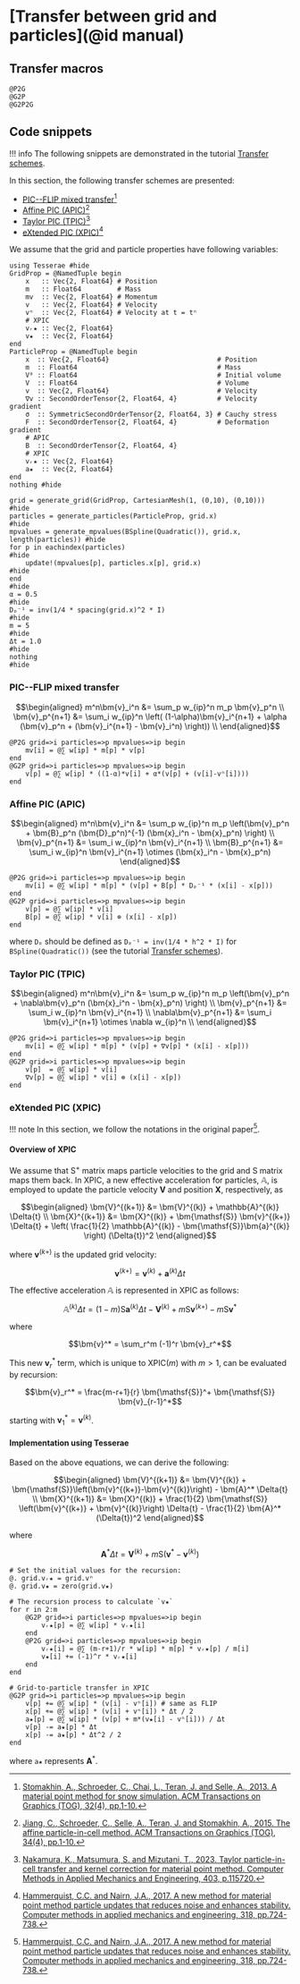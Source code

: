 # [Transfer between grid and particles](@id manual)

## Transfer macros

```@docs
@P2G
@G2P
@G2P2G
```

## Code snippets

!!! info
    The following snippets are demonstrated in the tutorial [Transfer schemes](@ref).

In this section, the following transfer schemes are presented:

* [PIC--FLIP mixed transfer](@ref)[^1]
* [Affine PIC (APIC)](@ref)[^2]
* [Taylor PIC (TPIC)](@ref)[^3]
* [eXtended PIC (XPIC)](@ref)[^4]

[^1]: [Stomakhin, A., Schroeder, C., Chai, L., Teran, J. and Selle, A., 2013. A material point method for snow simulation. ACM Transactions on Graphics (TOG), 32(4), pp.1-10.](https://doi.org/10.1145/2461912.2461948)
[^2]: [Jiang, C., Schroeder, C., Selle, A., Teran, J. and Stomakhin, A., 2015. The affine particle-in-cell method. ACM Transactions on Graphics (TOG), 34(4), pp.1-10.](https://doi.org/10.1145/2766996)
[^3]: [Nakamura, K., Matsumura, S. and Mizutani, T., 2023. Taylor particle-in-cell transfer and kernel correction for material point method. Computer Methods in Applied Mechanics and Engineering, 403, p.115720.](https://doi.org/10.1016/j.cma.2022.115720)
[^4]: [Hammerquist, C.C. and Nairn, J.A., 2017. A new method for material point method particle updates that reduces noise and enhances stability. Computer methods in applied mechanics and engineering, 318, pp.724-738.](https://doi.org/10.1016/j.cma.2017.01.035)

We assume that the grid and particle properties have following variables:

```@example transfer
using Tesserae #hide
GridProp = @NamedTuple begin
    x   :: Vec{2, Float64} # Position
    m   :: Float64         # Mass
    mv  :: Vec{2, Float64} # Momentum
    v   :: Vec{2, Float64} # Velocity
    vⁿ  :: Vec{2, Float64} # Velocity at t = tⁿ
    # XPIC
    vᵣ★ :: Vec{2, Float64}
    v★  :: Vec{2, Float64}
end
ParticleProp = @NamedTuple begin
    x  :: Vec{2, Float64}                           # Position
    m  :: Float64                                   # Mass
    V⁰ :: Float64                                   # Initial volume
    V  :: Float64                                   # Volume
    v  :: Vec{2, Float64}                           # Velocity
    ∇v :: SecondOrderTensor{2, Float64, 4}          # Velocity gradient
    σ  :: SymmetricSecondOrderTensor{2, Float64, 3} # Cauchy stress
    F  :: SecondOrderTensor{2, Float64, 4}          # Deformation gradient
    # APIC
    B  :: SecondOrderTensor{2, Float64, 4}
    # XPIC
    vᵣ★ :: Vec{2, Float64}
    a★  :: Vec{2, Float64}
end
nothing #hide
```

```@example transfer
grid = generate_grid(GridProp, CartesianMesh(1, (0,10), (0,10)))              #hide
particles = generate_particles(ParticleProp, grid.x)                          #hide
mpvalues = generate_mpvalues(BSpline(Quadratic()), grid.x, length(particles)) #hide
for p in eachindex(particles)                                                 #hide
    update!(mpvalues[p], particles.x[p], grid.x)                              #hide
end                                                                           #hide
α = 0.5                                                                       #hide
Dₚ⁻¹ = inv(1/4 * spacing(grid.x)^2 * I)                                       #hide
m = 5                                                                         #hide
Δt = 1.0                                                                      #hide
nothing                                                                       #hide
```

### PIC--FLIP mixed transfer

```math
\begin{aligned}
m^n\bm{v}_i^n &= \sum_p w_{ip}^n m_p \bm{v}_p^n \\
\bm{v}_p^{n+1} &= \sum_i w_{ip}^n \left( (1-\alpha)\bm{v}_i^{n+1} + \alpha (\bm{v}_p^n + (\bm{v}_i^{n+1} - \bm{v}_i^n) \right)) \\
\end{aligned}
```

```@example transfer
@P2G grid=>i particles=>p mpvalues=>ip begin
    mv[i] = @∑ w[ip] * m[p] * v[p]
end
@G2P grid=>i particles=>p mpvalues=>ip begin
    v[p] = @∑ w[ip] * ((1-α)*v[i] + α*(v[p] + (v[i]-vⁿ[i])))
end
```

### Affine PIC (APIC)

```math
\begin{aligned}
m^n\bm{v}_i^n &= \sum_p w_{ip}^n m_p \left(\bm{v}_p^n + \bm{B}_p^n (\bm{D}_p^n)^{-1} (\bm{x}_i^n - \bm{x}_p^n) \right) \\
\bm{v}_p^{n+1} &= \sum_i w_{ip}^n \bm{v}_i^{n+1} \\
\bm{B}_p^{n+1} &= \sum_i w_{ip}^n \bm{v}_i^{n+1} \otimes (\bm{x}_i^n - \bm{x}_p^n)
\end{aligned}
```

```@example transfer
@P2G grid=>i particles=>p mpvalues=>ip begin
    mv[i] = @∑ w[ip] * m[p] * (v[p] + B[p] * Dₚ⁻¹ * (x[i] - x[p]))
end
@G2P grid=>i particles=>p mpvalues=>ip begin
    v[p] = @∑ w[ip] * v[i]
    B[p] = @∑ w[ip] * v[i] ⊗ (x[i] - x[p])
end
```

where `Dₚ` should be defined as `Dₚ⁻¹ = inv(1/4 * h^2 * I)` for `BSpline(Quadratic())` (see the tutorial [Transfer schemes](@ref)).

### Taylor PIC (TPIC)

```math
\begin{aligned}
m^n\bm{v}_i^n &= \sum_p w_{ip}^n m_p \left(\bm{v}_p^n + \nabla\bm{v}_p^n (\bm{x}_i^n - \bm{x}_p^n) \right) \\
\bm{v}_p^{n+1} &= \sum_i w_{ip}^n \bm{v}_i^{n+1} \\
\nabla\bm{v}_p^{n+1} &= \sum_i \bm{v}_i^{n+1} \otimes \nabla w_{ip}^n \\
\end{aligned}
```

```@example transfer
@P2G grid=>i particles=>p mpvalues=>ip begin
    mv[i] = @∑ w[ip] * m[p] * (v[p] + ∇v[p] * (x[i] - x[p]))
end
@G2P grid=>i particles=>p mpvalues=>ip begin
    v[p]  = @∑ w[ip] * v[i]
    ∇v[p] = @∑ w[ip] * v[i] ⊗ (x[i] - x[p])
end
```

### eXtended PIC (XPIC)

!!! note
    In this section, we follow the notations in the original paper[^4].

#### Overview of XPIC

We assume that $\bm{\mathsf{S}}^+$ matrix maps particle velocities to the grid and $\bm{\mathsf{S}}$ matrix maps them back.
In XPIC, a new effective acceleration for particles, $\mathbb{A}$, is employed to update the particle velocity $\bm{V}$ and position $\bm{X}$, respectively, as

```math
\begin{aligned}
\bm{V}^{(k+1)} &= \bm{V}^{(k)} + \mathbb{A}^{(k)} \Delta{t} \\
\bm{X}^{(k+1)} &= \bm{X}^{(k)} + \bm{\mathsf{S}} \bm{v}^{(k+)} \Delta{t} + \left( \frac{1}{2} \mathbb{A}^{(k)} - \bm{\mathsf{S}}\bm{a}^{(k)} \right) (\Delta{t})^2
\end{aligned}
```

where $\bm{v}^{(k+)}$ is the updated grid velocity:

```math
\bm{v}^{(k+)} = \bm{v}^{(k)} + \bm{a}^{(k)} \Delta{t}
```

The effective acceleration $\mathbb{A}$ is represented in XPIC as follows:

```math
\mathbb{A}^{(k)} \Delta{t} = (1-m) \bm{\mathsf{S}}\bm{a}^{(k)}\Delta{t} - \bm{V}^{(k)} + m\bm{\mathsf{S}}\bm{v}^{(k+)} - m\bm{\mathsf{S}}\bm{v}^{*}
```

where

```math
\bm{v}^* = \sum_r^m (-1)^r \bm{v}_r^*
```

This new $\bm{v}_r^*$ term, which is unique to XPIC($m$) with $m>1$, can be evaluated by recursion:

```math
\bm{v}_r^* = \frac{m-r+1}{r} \bm{\mathsf{S}}^+ \bm{\mathsf{S}} \bm{v}_{r-1}^*
```

starting with $\bm{v}_1^*=\bm{v}^{(k)}$.

#### Implementation using Tesserae

Based on the above equations, we can derive the following:

```math
\begin{aligned}
\bm{V}^{(k+1)} &= \bm{V}^{(k)} + \bm{\mathsf{S}}\left(\bm{v}^{(k+)}-\bm{v}^{(k)}\right) - \bm{A}^* \Delta{t} \\
\bm{X}^{(k+1)} &= \bm{X}^{(k)} + \frac{1}{2} \bm{\mathsf{S}} \left(\bm{v}^{(k+)} + \bm{v}^{(k)}\right) \Delta{t} - \frac{1}{2} \bm{A}^* (\Delta{t})^2
\end{aligned}
```

where

```math
\bm{A}^* \Delta{t} = \bm{V}^{(k)} + m \bm{\mathsf{S}} \left( \bm{v}^* - \bm{v}^{(k)} \right)
```

```@example transfer
# Set the initial values for the recursion:
@. grid.vᵣ★ = grid.vⁿ
@. grid.v★ = zero(grid.v★)

# The recursion process to calculate `v★`
for r in 2:m
    @G2P grid=>i particles=>p mpvalues=>ip begin
        vᵣ★[p] = @∑ w[ip] * vᵣ★[i]
    end
    @P2G grid=>i particles=>p mpvalues=>ip begin
        vᵣ★[i] = @∑ (m-r+1)/r * w[ip] * m[p] * vᵣ★[p] / m[i]
        v★[i] += (-1)^r * vᵣ★[i]
    end
end

# Grid-to-particle transfer in XPIC
@G2P grid=>i particles=>p mpvalues=>ip begin
    v[p] += @∑ w[ip] * (v[i] - vⁿ[i]) # same as FLIP
    x[p] += @∑ w[ip] * (v[i] + vⁿ[i]) * Δt / 2
    a★[p] = @∑ w[ip] * (v[p] + m*(v★[i] - vⁿ[i])) / Δt
    v[p] -= a★[p] * Δt
    x[p] -= a★[p] * Δt^2 / 2
end
```

where `a★` represents $\bm{A}^*$.

